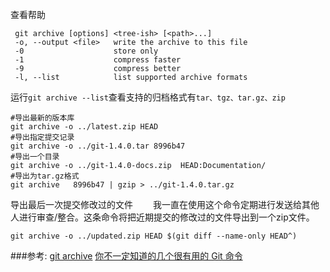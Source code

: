 查看帮助
```
 git archive [options] <tree-ish> [<path>...]
 -o, --output <file>   write the archive to this file
 -0                    store only
 -1                    compress faster
 -9                    compress better
 -l, --list            list supported archive formats
```
运行`git archive --list`查看支持的归档格式有`tar、tgz、tar.gz、zip`

```
#导出最新的版本库
git archive -o ../latest.zip HEAD
#导出指定提交记录
git archive -o ../git-1.4.0.tar 8996b47 
#导出一个目录
git archive -o ../git-1.4.0-docs.zip  HEAD:Documentation/  
#导出为tar.gz格式
git archive   8996b47 | gzip > ../git-1.4.0.tar.gz
```
导出最后一次提交修改过的文件
　　我一直在使用这个命令定期进行发送给其他人进行审查/整合。这条命令将把近期提交的修改过的文件导出到一个zip文件。
```
git archive -o ../updated.zip HEAD $(git diff --name-only HEAD^)
```
###参考:
[git archive](http://git-scm.com/docs/git-archive)
[你不一定知道的几个很有用的 Git 命令](http://www.cnblogs.com/lhb25/p/10-useful-advanced-git-commands.html)
